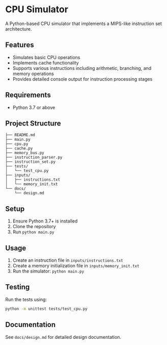 # CPU Simulator

A Python-based CPU simulator that implements a MIPS-like instruction set architecture.

## Features
- Simulates basic CPU operations
- Implements cache functionality
- Supports various instructions including arithmetic, branching, and memory operations
- Provides detailed console output for instruction processing stages

## Requirements
- Python 3.7 or above

## Project Structure
```
├── README.md
├── main.py
├── cpu.py
├── cache.py
├── memory_bus.py
├── instruction_parser.py
├── instruction_set.py
├── tests/
│   └── test_cpu.py
├── inputs/
│   ├── instructions.txt
│   └── memory_init.txt
└── docs/
    └── design.md
```

## Setup
1. Ensure Python 3.7+ is installed
2. Clone the repository
3. Run `python main.py`

## Usage
1. Create an instruction file in `inputs/instructions.txt`
2. Create a memory initialization file in `inputs/memory_init.txt`
3. Run the simulator: `python main.py`

## Testing
Run the tests using:
```bash
python -m unittest tests/test_cpu.py
```

## Documentation
See `docs/design.md` for detailed design documentation.
